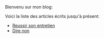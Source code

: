 Bienvenu sur mon blog:

Voici la liste des articles écrits jusqu'à présent:

* [Reussir son entretien](/reussir-entretien)
* [Dire non](/dire-non)
